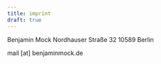 ```yaml
---
title: imprint
draft: true
---
```


Benjamin Mock
Nordhauser Straße 32
10589 Berlin


mail [at] benjaminmock.de